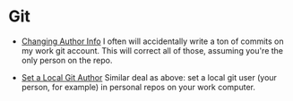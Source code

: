 # Git

- [Changing Author Info](https://help.github.com/articles/changing-author-info/)
I often will accidentally write a ton of commits on my work git account. This will correct all of those, assuming you're the only person on the repo.

- [Set a Local Git Author](http://www.thebuzzmedia.com/git-tip-git-config-user-name-and-user-email-for-local-not-global-config/)
Similar deal as above: set a local git user (your person, for example) in personal repos on your work computer.